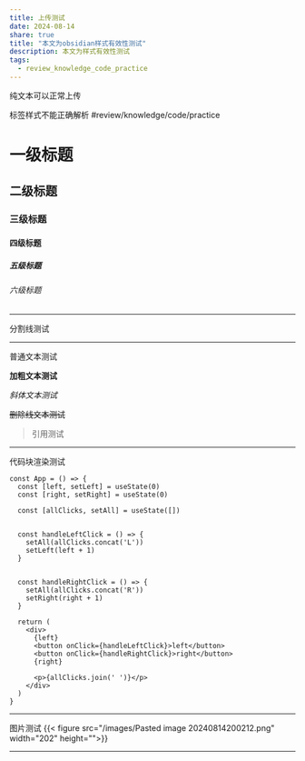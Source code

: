 ```yaml
---
title: 上传测试
date: 2024-08-14
share: true
title: "本文为obsidian样式有效性测试"
description: 本文为样式有效性测试
tags:
  - review_knowledge_code_practice
---
```


纯文本可以正常上传

标签样式不能正确解析
#review/knowledge/code/practice 
# 一级标题

## 二级标题

### 三级标题

#### 四级标题

##### 五级标题

###### 六级标题

---

分割线测试

---

普通文本测试

**加粗文本测试**

*斜体文本测试*

~~删除线文本测试~~

> 引用测试

---

代码块渲染测试
```
const App = () => {
  const [left, setLeft] = useState(0)
  const [right, setRight] = useState(0)

  const [allClicks, setAll] = useState([])


  const handleLeftClick = () => {
    setAll(allClicks.concat('L'))
    setLeft(left + 1)
  }


  const handleRightClick = () => {
    setAll(allClicks.concat('R'))
    setRight(right + 1)
  }

  return (
    <div>
      {left}
      <button onClick={handleLeftClick}>left</button>
      <button onClick={handleRightClick}>right</button>
      {right}

      <p>{allClicks.join(' ')}</p>
    </div>
  )
}
```

---

图片测试
{{< figure src="/images/Pasted image 20240814200212.png"  width="202" height="">}}

---

